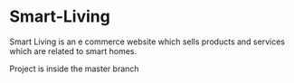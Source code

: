 # Smart-Living

Smart Living is an e commerce website which sells products and services which are related to smart homes.

Project is inside the master branch
